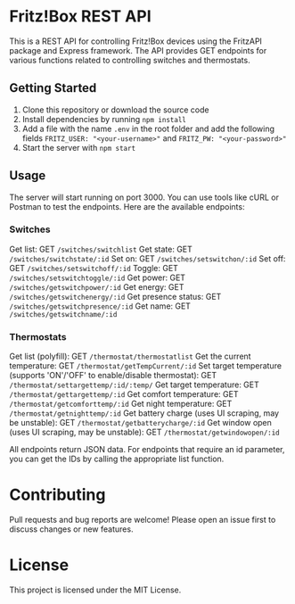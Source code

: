 # Fritz!Box REST API
This is a REST API for controlling Fritz!Box devices using the FritzAPI package and Express framework. The API provides GET endpoints for various functions related to controlling switches and thermostats.

## Getting Started
1. Clone this repository or download the source code
2. Install dependencies by running `npm install`
3. Add a file with the name `.env` in the root folder and add the following fields `FRITZ_USER: "<your-username>"` and `FRITZ_PW: "<your-password>"`
4. Start the server with `npm start`

## Usage
The server will start running on port 3000. You can use tools like cURL or Postman to test the endpoints. Here are the available endpoints:

### Switches
Get list: GET `/switches/switchlist`
Get state: GET `/switches/switchstate/:id`
Set on: GET `/switches/setswitchon/:id`
Set off: GET `/switches/setswitchoff/:id`
Toggle: GET `/switches/setswitchtoggle/:id`
Get power: GET `/switches/getswitchpower/:id`
Get energy: GET `/switches/getswitchenergy/:id`
Get presence status: GET `/switches/getswitchpresence/:id`
Get name: GET `/switches/getswitchname/:id`

### Thermostats
Get list (polyfill): GET `/thermostat/thermostatlist`
Get the current temperature: GET `/thermostat/getTempCurrent/:id`
Set target temperature (supports 'ON'/'OFF' to enable/disable thermostat): GET `/thermostat/settargettemp/:id/:temp/`
Get target temperature: GET `/thermostat/gettargettemp/:id`
Get comfort temperature: GET `/thermostat/getcomforttemp/:id`
Get night temperature: GET `/thermostat/getnighttemp/:id`
Get battery charge (uses UI scraping, may be unstable): GET `/thermostat/getbatterycharge/:id`
Get window open (uses UI scraping, may be unstable): GET `/thermostat/getwindowopen/:id`

All endpoints return JSON data. For endpoints that require an id parameter, you can get the IDs by calling the appropriate list function.

# Contributing
Pull requests and bug reports are welcome! Please open an issue first to discuss changes or new features.

# License
This project is licensed under the MIT License.